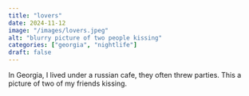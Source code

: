 ```yaml
---
title: "lovers"
date: 2024-11-12
image: "/images/lovers.jpeg"
alt: "blurry picture of two people kissing"
categories: ["georgia", "nightlife"]
draft: false
---
```


In Georgia, I lived under a russian cafe, they often threw parties. This a picture of two of my friends kissing.